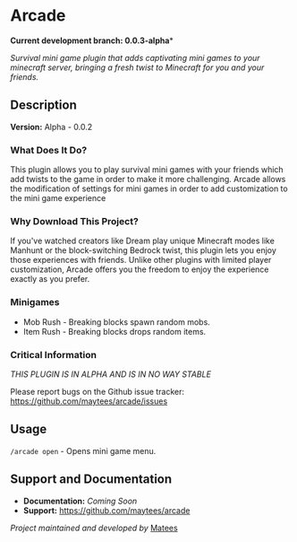 # Arcade

**Current development branch: 0.0.3-alpha***

_Survival mini game plugin that adds captivating mini games to your minecraft
server, bringing a fresh twist to Minecraft for you and your friends._

## Description

**Version:** Alpha - 0.0.2

### What Does It Do?

This plugin allows you to play survival mini games with your friends which add
twists to the game in order to make it more challenging. Arcade allows the
modification of settings for mini games in order to add customization to the
mini game experience

### Why Download This Project?

If you've watched creators like Dream play unique Minecraft modes like Manhunt
or the block-switching Bedrock twist, this plugin lets you enjoy those
experiences with friends. Unlike other plugins with limited player
customization, Arcade offers you the freedom to enjoy the experience exactly as
you prefer.

### Minigames

- Mob Rush - Breaking blocks spawn random mobs.
- Item Rush - Breaking blocks drops random items.

### Critical Information

_THIS PLUGIN IS IN ALPHA AND IS IN NO WAY STABLE_

Please report bugs on the Github issue tracker:
https://github.com/maytees/arcade/issues

## Usage

`/arcade open` - Opens mini game menu.

## Support and Documentation

- **Documentation:** _Coming Soon_
- **Support:** https://github.com/maytees/arcade

_Project maintained and developed by_ [Matees](https://github.com/maytees)
